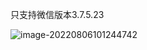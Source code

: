 只支持微信版本3.7.5.23

![image-20220806101244742](http://112.74.19.214:30001/api/image/download?fn=C2PmodLzK02nKwU-KX4U-Q.png)



